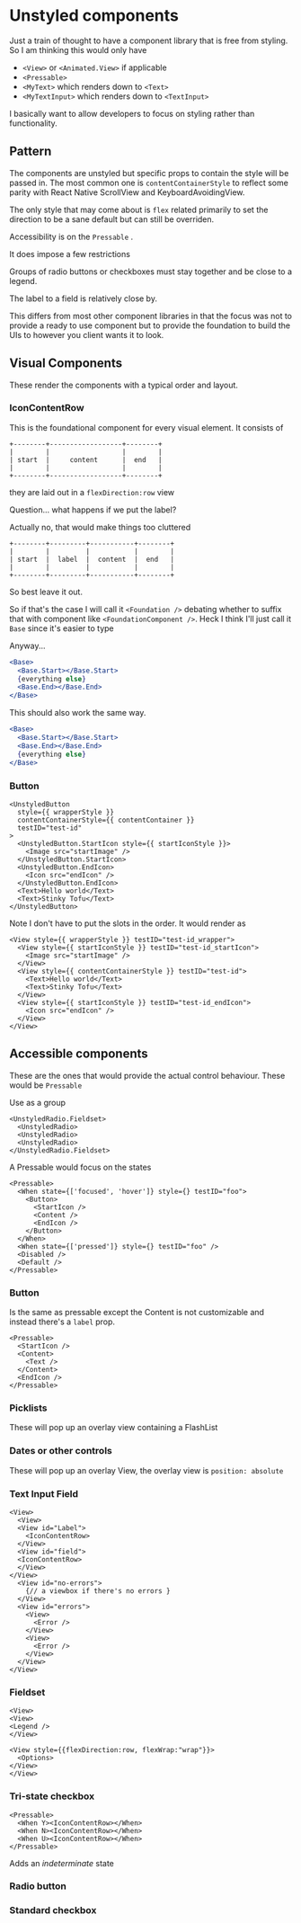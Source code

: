 # Unstyled components

Just a train of thought to have a component library that is free from styling.
So I am thinking this would only have

- `<View>` or `<Animated.View>` if applicable
- `<Pressable>`
- `<MyText>` which renders down to `<Text>`
- `<MyTextInput>` which renders down to `<TextInput>`

I basically want to allow developers to focus on styling rather than functionality.

## Pattern

The components are unstyled but specific props to contain the style will be passed in. The most common one is `contentContainerStyle` to reflect some parity with React Native ScrollView and KeyboardAvoidingView.

The only style that may come about is `flex` related primarily to set the direction to be a sane default but can still be overriden.

Accessibility is on the `Pressable` .

It does impose a few restrictions

Groups of radio buttons or checkboxes must stay together and be close to a legend.

The label to a field is relatively close by.

This differs from most other component libraries in that the focus was not to provide a ready to use component but to provide the foundation to build the UIs to however you client wants it to look.

## Visual Components

These render the components with a typical order and layout.

### IconContentRow

This is the foundational component for every visual element. It consists of

```ascii
+--------+------------------+--------+
|        |                  |        |
| start  |     content      |  end   |
|        |                  |        |
+--------+------------------+--------+
```

they are laid out in a `flexDirection:row` view

Question... what happens if we put the label?

Actually no, that would make things too cluttered

```ascii
+--------+---------+-----------+--------+
|        |         |           |        |
| start  |  label  |  content  |  end   |
|        |         |           |        |
+--------+---------+-----------+--------+
```

So best leave it out.

So if that's the case I will call it `<Foundation />` debating whether to suffix that with component like `<FoundationComponent />`. Heck I think I'll just call it `Base` since it's easier to type

Anyway...

```jsx
<Base>
  <Base.Start></Base.Start>
  {everything else}
  <Base.End></Base.End>
</Base>
```

This should also work the same way.

```jsx
<Base>
  <Base.Start></Base.Start>
  <Base.End></Base.End>
  {everything else}
</Base>
```

### Button

```tsx
<UnstyledButton
  style={{ wrapperStyle }}
  contentContainerStyle={{ contentContainer }}
  testID="test-id"
>
  <UnstyledButton.StartIcon style={{ startIconStyle }}>
    <Image src="startImage" />
  </UnstyledButton.StartIcon>
  <UnstyledButton.EndIcon>
    <Icon src="endIcon" />
  </UnstyledButton.EndIcon>
  <Text>Hello world</Text>
  <Text>Stinky Tofu</Text>
</UnstyledButton>
```

Note I don't have to put the slots in the order. It would render as

```tsx
<View style={{ wrapperStyle }} testID="test-id_wrapper">
  <View style={{ startIconStyle }} testID="test-id_startIcon">
    <Image src="startImage" />
  </View>
  <View style={{ contentContainerStyle }} testID="test-id">
    <Text>Hello world</Text>
    <Text>Stinky Tofu</Text>
  </View>
  <View style={{ startIconStyle }} testID="test-id_endIcon">
    <Icon src="endIcon" />
  </View>
</View>
```

## Accessible components

These are the ones that would provide the actual control behaviour. These would be `Pressable`

Use as a group

```tsx
<UnstyledRadio.Fieldset>
  <UnstyledRadio>
  <UnstyledRadio>
  <UnstyledRadio>
</UnstyledRadio.Fieldset>
```

A Pressable would focus on the states

```tsx
<Pressable>
  <When state={['focused', 'hover']} style={} testID="foo">
    <Button>
      <StartIcon />
      <Content />
      <EndIcon />
    </Button>
  </When>
  <When state={['pressed']} style={} testID="foo" />
  <Disabled />
  <Default />
</Pressable>
```

### Button

Is the same as pressable except the Content is not customizable and instead there's a `label` prop.

```tsx
<Pressable>
  <StartIcon />
  <Content>
    <Text />
  </Content>
  <EndIcon />
</Pressable>
```

### Picklists

These will pop up an overlay view containing a FlashList

### Dates or other controls

These will pop up an overlay View, the overlay view is `position: absolute`

### Text Input Field

```tsx
<View>
  <View>
  <View id="Label">
    <IconContentRow>
  </View>
  <View id="field">
  <IconContentRow>
  </View>
</View>
  <View id="no-errors">
    {// a viewbox if there's no errors }
  </View>
  <View id="errors">
    <View>
      <Error />
    </View>
    <View>
      <Error />
    </View>
  </View>
</View>
```

### Fieldset

```
<View>
<View>
<Legend />
</View>

<View style={{flexDirection:row, flexWrap:"wrap"}}>
  <Options>
</View>
</View>
```

### Tri-state checkbox

```
<Pressable>
  <When Y><IconContentRow></When>
  <When N><IconContentRow></When>
  <When U><IconContentRow></When>
</Pressable>
```

Adds an _indeterminate_ state

### Radio button

### Standard checkbox
